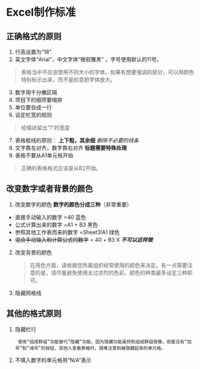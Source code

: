 # Excel制作标准

## 正确格式的原则

1. 行高设置为“18”
2. 英文字体“Arial”，中文字体“微软雅黑” ，字号使用默认的11号。
  > 表格当中不应该使用不同大小的字体。如果有想要强调的部分，可以用颜色特别标示出来，而不是刻意把字体放大。

3. 数字用千分撇区隔
4. 项目下的细项要缩排
5. 单位要自成一行
6. 设定栏宽的规则
  > 给缩进留出“1”的宽度
 
7. 表格框线的原则： **上下粗，其余细**   *删除不必要的线条*
8. 文字靠左对齐，数字靠右对齐  **标题需要特殊处理**
9. 表格不要从A1单元格开始
  > 正确的表格格式应该是从B2开始。
  
## 改变数字或者背景的颜色

1. 改变数字的颜色  **数字的颜色分成三种**（非常重要）
  - 直接手动输入的数字       =40         蓝色
  - 公式计算出来的数字       =A1 + B3         黑色
  - 参照其他工作表而来的数字        =Sheet3!A1   绿色
  -  ~~混合手动输入和计算公式的数字~~     = 40 + B3   X   ***不可以这样做***

  
2. 改变背景的颜色
    > 在用色方面，请依据您所属组织经常使用的颜色来决定。有一点需要注意的是，请尽量避免使用太过浓烈的色彩。颜色的种类最多设定三种即可。

3. 隐藏网格线

## 其他的格式原则
1. 隐藏栏行
                 
        使用“组成群组”功能替代“隐藏”功能，因为隐藏功能虽然和组成群组很像，但是没有“加号”和“减号”的按钮，其他人查看表格时，很难注意到被隐藏起来的单元格。
    
2. 不填入数字的单元格用“N/A”表示
